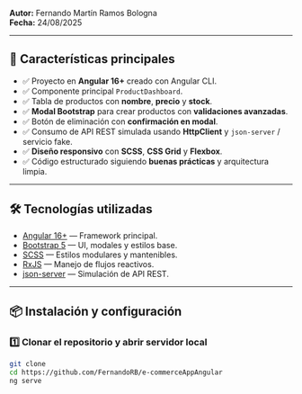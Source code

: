 **Autor:** Fernando Martín Ramos Bologna  
**Fecha:** 24/08/2025  

---

## 🚀 **Características principales**
- ✅ Proyecto en **Angular 16+** creado con Angular CLI.
- ✅ Componente principal `ProductDashboard`.
- ✅ Tabla de productos con **nombre**, **precio** y **stock**.
- ✅ **Modal Bootstrap** para crear productos con **validaciones avanzadas**.
- ✅ Botón de eliminación con **confirmación en modal**.
- ✅ Consumo de API REST simulada usando **HttpClient** y `json-server` / servicio fake.
- ✅ **Diseño responsivo** con **SCSS**, **CSS Grid** y **Flexbox**.
- ✅ Código estructurado siguiendo **buenas prácticas** y arquitectura limpia.

---

## 🛠 **Tecnologías utilizadas**
- [Angular 16+](https://angular.io/) — Framework principal.
- [Bootstrap 5](https://getbootstrap.com/) — UI, modales y estilos base.
- [SCSS](https://sass-lang.com/) — Estilos modulares y mantenibles.
- [RxJS](https://rxjs.dev/) — Manejo de flujos reactivos.
- [json-server](https://www.npmjs.com/package/json-server) — Simulación de API REST.

---

## 📦 **Instalación y configuración**

### 1️⃣ **Clonar el repositorio y abrir servidor local**
```bash
git clone 
cd https://github.com/FernandoRB/e-commerceAppAngular
ng serve 
